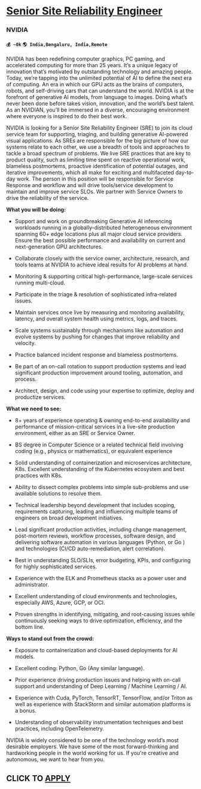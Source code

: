 # [Senior Site Reliability Engineer](https://www.remotewlb.com/apply/senior-site-reliability-engineer-64657)  
### NVIDIA  
#### `💰 ~0k` `🌎 India,Bengaluru, India,Remote`  

NVIDIA has been redefining computer graphics, PC gaming, and accelerated computing for more than 25 years. It’s a unique legacy of innovation that’s motivated by outstanding technology and amazing people. Today, we’re tapping into the unlimited potential of AI to define the next era of computing. An era in which our GPU acts as the brains of computers, robots, and self-driving cars that can understand the world. NVIDIA is at the forefront of generative AI models, from language to images. Doing what’s never been done before takes vision, innovation, and the world’s best talent. As an NVIDIAN, you’ll be immersed in a diverse, encouraging environment where everyone is inspired to do their best work.

NVIDIA is looking for a Senior Site Reliability Engineer (SRE) to join its cloud service team for supporting, triaging, and building generative AI-powered visual applications. As SREs are responsible for the big picture of how our systems relate to each other, we use a breadth of tools and approaches to tackle a broad spectrum of problems. We live SRE practices that are key to product quality, such as limiting time spent on reactive operational work, blameless postmortems, proactive identification of potential outages, and iterative improvements, which all make for exciting and multifaceted day-to-day work. The person in this position will be responsible for Service Response and workflow and will drive tools/service development to maintain and improve service SLOs. We partner with Service Owners to drive the reliability of the service.

 **What you will be doing:**

  * Support and work on groundbreaking Generative AI inferencing workloads running in a globally-distributed heterogeneous environment spanning 60+ edge locations plus all major cloud service providers. Ensure the best possible performance and availability on current and next-generation GPU architectures.

  * Collaborate closely with the service owner, architecture, research, and tools teams at NVIDIA to achieve ideal results for AI problems at hand.

  * Monitoring & supporting critical high-performance, large-scale services running multi-cloud.

  * Participate in the triage & resolution of sophisticated infra-related issues.

  * Maintain services once live by measuring and monitoring availability, latency, and overall system health using metrics, logs, and traces.

  * Scale systems sustainably through mechanisms like automation and evolve systems by pushing for changes that improve reliability and velocity.

  * Practice balanced incident response and blameless postmortems.

  * Be part of an on-call rotation to support production systems and lead significant production improvement around tooling, automation, and process.

  * Architect, design, and code using your expertise to optimize, deploy and productize services.

 **What we need to see:**

  * 8+ years of experience operating & owning end-to-end availability and performance of mission-critical services in a live-site production environment, either as an SRE or Service Owner.

  * BS degree in Computer Science or a related technical field involving coding (e.g., physics or mathematics), or equivalent experience

  * Solid understanding of containerization and microservices architecture, K8s. Excellent understanding of the Kubernetes ecosystem and best practices with K8s.

  * Ability to dissect complex problems into simple sub-problems and use available solutions to resolve them.

  * Technical leadership beyond development that includes scoping, requirements capturing, leading and influencing multiple teams of engineers on broad development initiatives.

  * Lead significant production activities, including change management, post-mortem reviews, workflow processes, software design, and delivering software automation in various languages (Python, or Go ) and technologies (CI/CD auto-remediation, alert correlation).

  * Best in understanding SLO/SLIs, error budgeting, KPIs, and configuring for highly sophisticated services.

  * Experience with the ELK and Prometheus stacks as a power user and administrator.

  * Excellent understanding of cloud environments and technologies, especially AWS, Azure, GCP, or OCI.

  * Proven strengths in identifying, mitigating, and root-causing issues while continuously seeking ways to drive optimization, efficiency, and the bottom line.

 **Ways to stand out from the crowd:**

  * Exposure to containerization and cloud-based deployments for AI models.

  * Excellent coding: Python, Go (Any similar language).

  * Prior experience driving production issues and helping with on-call support and understanding of Deep Learning / Machine Learning / AI.

  * Experience with Cuda, PyTorch, TensorRT, TensorFlow, and/or Triton as well as experience with StackStorm and similar automation platforms is a bonus.

  * Understanding of observability instrumentation techniques and best practices, including OpenTelemetry.

NVIDIA is widely considered to be one of the technology world’s most desirable employers. We have some of the most forward-thinking and hardworking people in the world working for us. If you're creative and autonomous, we want to hear from you.

  
## CLICK TO [APPLY](https://www.remotewlb.com/apply/senior-site-reliability-engineer-64657)


